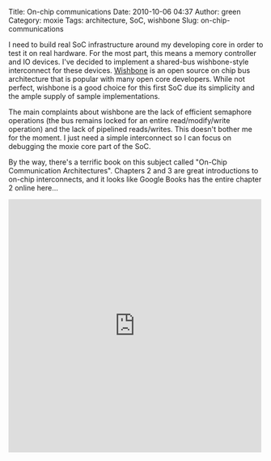 Title: On-chip communications
Date: 2010-10-06 04:37
Author: green
Category: moxie
Tags: architecture, SoC, wishbone
Slug: on-chip-communications

I need to build real SoC infrastructure around my developing core in
order to test it on real hardware. For the most part, this means a
memory controller and IO devices. I've decided to implement a shared-bus
wishbone-style interconnect for these devices. [Wishbone][] is an open
source on chip bus architecture that is popular with many open core
developers. While not perfect, wishbone is a good choice for this first
SoC due its simplicity and the ample supply of sample implementations.

The main complaints about wishbone are the lack of efficient semaphore
operations (the bus remains locked for an entire read/modify/write
operation) and the lack of pipelined reads/writes. This doesn't bother
me for the moment. I just need a simple interconnect so I can focus on
debugging the moxie core part of the SoC.

By the way, there's a terrific book on this subject called "On-Chip
Communication Architectures". Chapters 2 and 3 are great introductions
to on-chip interconnects, and it looks like Google Books has the entire
chapter 2 online here...

<iframe frameborder="0" scrolling="no" style="border:0px" src="http://books.google.ca/books?id=uR3Vw9mYtpIC&amp;lpg=PP1&amp;ots=ZBpqbO_QDG&amp;dq=On-Chip%20Communication%20Architectures&amp;pg=PA145&amp;output=embed" width="500" height="500"></iframe>

  [Wishbone]: http://en.wikipedia.org/wiki/Wishbone_%28computer_bus%29
